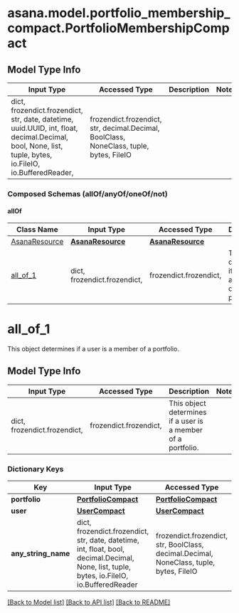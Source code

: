 # asana.model.portfolio_membership_compact.PortfolioMembershipCompact

## Model Type Info
Input Type | Accessed Type | Description | Notes
------------ | ------------- | ------------- | -------------
dict, frozendict.frozendict, str, date, datetime, uuid.UUID, int, float, decimal.Decimal, bool, None, list, tuple, bytes, io.FileIO, io.BufferedReader,  | frozendict.frozendict, str, decimal.Decimal, BoolClass, NoneClass, tuple, bytes, FileIO |  | 

### Composed Schemas (allOf/anyOf/oneOf/not)
#### allOf
Class Name | Input Type | Accessed Type | Description | Notes
------------- | ------------- | ------------- | ------------- | -------------
[AsanaResource](AsanaResource.md) | [**AsanaResource**](AsanaResource.md) | [**AsanaResource**](AsanaResource.md) |  | 
[all_of_1](#all_of_1) | dict, frozendict.frozendict,  | frozendict.frozendict,  | This object determines if a user is a member of a portfolio. | 

# all_of_1

This object determines if a user is a member of a portfolio.

## Model Type Info
Input Type | Accessed Type | Description | Notes
------------ | ------------- | ------------- | -------------
dict, frozendict.frozendict,  | frozendict.frozendict,  | This object determines if a user is a member of a portfolio. | 

### Dictionary Keys
Key | Input Type | Accessed Type | Description | Notes
------------ | ------------- | ------------- | ------------- | -------------
**portfolio** | [**PortfolioCompact**](PortfolioCompact.md) | [**PortfolioCompact**](PortfolioCompact.md) |  | [optional] 
**user** | [**UserCompact**](UserCompact.md) | [**UserCompact**](UserCompact.md) |  | [optional] 
**any_string_name** | dict, frozendict.frozendict, str, date, datetime, int, float, bool, decimal.Decimal, None, list, tuple, bytes, io.FileIO, io.BufferedReader | frozendict.frozendict, str, BoolClass, decimal.Decimal, NoneClass, tuple, bytes, FileIO | any string name can be used but the value must be the correct type | [optional]

[[Back to Model list]](../../README.md#documentation-for-models) [[Back to API list]](../../README.md#documentation-for-api-endpoints) [[Back to README]](../../README.md)

